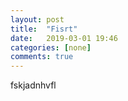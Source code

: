 ```yaml
---
layout: post
title:  "Fisrt"
date:   2019-03-01 19:46
categories: [none]
comments: true
---
```

fskjadnhvfl